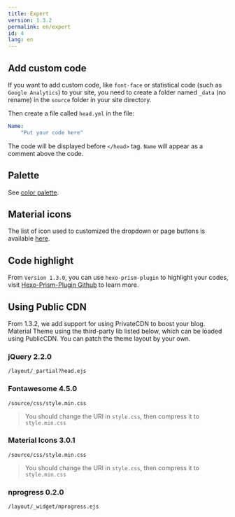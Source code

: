 ```yaml
---
title: Expert
version: 1.3.2
permalink: en/expert
id: 4
lang: en
---
```


## Add custom code

If you want to add custom code, like `font-face` or statistical code (such as `Google Analytics`) to your site, you need to create a folder named `_data` (no rename) in the `source` folder in your site directory.

Then create a file called `head.yml` in the file:

```yaml
Name:
    "Put your code here"
```

The code will be displayed before `</head>` tag. `Name` will appear as a comment above the code.

## Palette

See [color palette](https://material.google.com/style/color.html#color-color-palette).

## Material icons

The list of icon used to customized the dropdown or page buttons is available [here](https://material.io/icons/).

## Code highlight

From `Version 1.3.0`, you can use `hexo-prism-plugin` to highlight your codes, visit [Hexo-Prism-Plugin Github](https://github.com/ele828/hexo-prism-plugin) to learn more.

## Using Public CDN

From 1.3.2, we add support for using PrivateCDN to boost your blog.
Material Theme using the third-party lib listed below, which can be loaded using PublicCDN. You can patch the theme layout by your own.

### jQuery 2.2.0

`/layout/_partial?head.ejs`

### Fontawesome 4.5.0

`/source/css/style.min.css`

> You should change the URI in `style.css`, then compress it to `style.min.css` 

### Material Icons 3.0.1

`/source/css/style.min.css`

> You should change the URI in `style.css`, then compress it to `style.min.css` 

### nprogress 0.2.0

`/layout/_widget/nprogress.ejs`